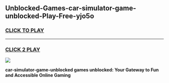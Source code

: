 
## Unblocked-Games-car-simulator-game-unblocked-Play-Free-yjo5o
<h3>
<a href="https://premium76.site?title=car-simulator-game-unblocked&ref=12A">CLICK TO PLAY</a></h3>
<hr>

<h3>
<a href="https://premium76.site?title=car-simulator-game-unblocked&ref=12A">CLICK 2 PLAY</a>
  
</h3>

<a href="https://premium76.site?title=car-simulator-game-unblocked&ref=12A"><img src="https://clearcache.store/games.png"></a>


**car-simulator-game-unblocked games unblocked: Your Gateway to Fun and Accessible Online Gaming**
